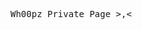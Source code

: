 <p>
  <samp>
    Wh00pz Private Page >,<
  </samp>
</p>

<!---<h2 align="left">
<samp>
  Activity
</samp>
</h2>-->

<!--
![Alt](https://repobeats.axiom.co/api/embed/2706a03c0942c72020ddb025b8ef63ae5fa485b5.svg "Repobeats analytics image")
-->
